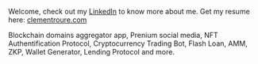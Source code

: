 Welcome, check out my [LinkedIn](https://linkedin.com/in/clementroure) to know more about me. Get my resume here: [clementroure.com](https://clementroure.com)

Blockchain domains aggregator app, Prenium social media, NFT Authentification Protocol, Cryptocurrency Trading Bot, Flash Loan, AMM, ZKP, Wallet Generator, Lending Protocol and more.

